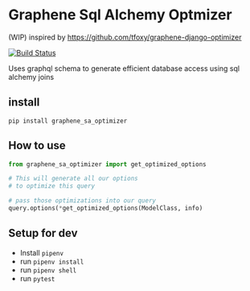 # Graphene Sql Alchemy Optmizer
(WIP)
inspired by https://github.com/tfoxy/graphene-django-optimizer

[![Build Status](https://travis-ci.org/colanconnon/graphene_sa_optimizer.svg?branch=master)](https://travis-ci.org/colanconnon/graphene_sa_optimizer)

Uses graphql schema to generate efficient database access using sql alchemy joins
## install
```pip install graphene_sa_optimizer```

## How to use 
```python
from graphene_sa_optimizer import get_optimized_options

# This will generate all our options
# to optimize this query

# pass those optimizations into our query
query.options(*get_optimized_options(ModelClass, info)
```
## Setup for dev
* Install `pipenv`
* run `pipenv install`
* run `pipenv shell`
* run `pytest`


